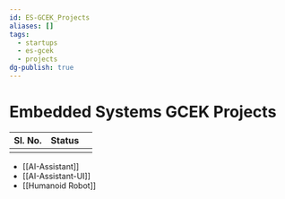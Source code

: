```yaml
---
id: ES-GCEK_Projects
aliases: []
tags:
  - startups
  - es-gcek
  - projects
dg-publish: true
---
```

# Embedded Systems GCEK Projects


| Sl. No. | Status |     |
| ------- | ------ | --- |
|         |        |     |



- [[AI-Assistant]]
- [[AI-Assistant-UI]]
- [[Humanoid Robot]]